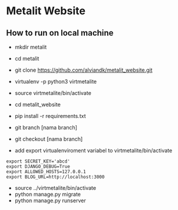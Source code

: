 # Metalit Website

## How to run on local machine
* mkdir metalit
* cd metalit
* git clone https://github.com/alviandk/metalit_website.git
* virtualenv -p python3 virtmetalite
* source virtmetalite/bin/activate
* cd metalit_website
* pip install -r requirements.txt
* git branch [nama branch]
* git checkout [nama branch]

* add export virtualenviroment variabel to virtmetalite/bin/activate
```
export SECRET_KEY='abcd'
export DJANGO_DEBUG=True
export ALLOWED_HOSTS=127.0.0.1
export BLOG_URL=http://localhost:3000

```

* source ../virtmetalite/bin/activate
* python manage.py migrate
* python manage.py runserver
